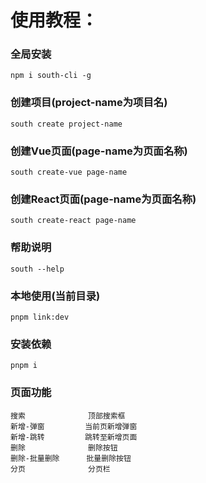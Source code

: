 # 使用教程：
### 全局安装
```
npm i south-cli -g
```

### 创建项目(project-name为项目名)
```
south create project-name
```

### 创建Vue页面(page-name为页面名称)
```
south create-vue page-name
```

### 创建React页面(page-name为页面名称)
```
south create-react page-name
```

### 帮助说明
```
south --help
```

### 本地使用(当前目录)
```
pnpm link:dev
```

### 安装依赖
```
pnpm i
```

### 页面功能
```
搜索              顶部搜索框
新增-弹窗         当前页新增弹窗
新增-跳转         跳转至新增页面
删除              删除按钮
删除-批量删除      批量删除按钮
分页              分页栏
```

